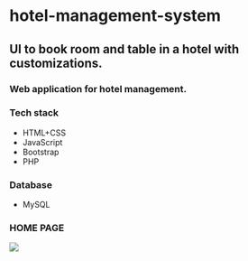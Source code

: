 # hotel-management-system
## UI to book room and table in a hotel with customizations.
### Web application for hotel management.

### Tech stack

* HTML+CSS
* JavaScript
* Bootstrap
* PHP

### Database

* MySQL

### HOME PAGE
![](D:dbms/home.png)





